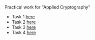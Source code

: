 Practical work for "Applied Cryptography"

* Task 1 [here](task_one/README.md)
* Task 2 [here](task_two/README.md)
* Task 3 [here](task_three//README.md)
* Task 4 [here](task_four/README.md)
